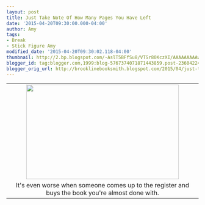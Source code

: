 ```yaml
---
layout: post
title: Just Take Note Of How Many Pages You Have Left
date: '2015-04-20T09:30:00.000-04:00'
author: Amy
tags:
- Break
- Stick Figure Amy
modified_date: '2015-04-20T09:30:02.118-04:00'
thumbnail: http://2.bp.blogspot.com/-AslT5BFfSu8/VTSr80KczXI/AAAAAAAAAwg/3jX-LxQkWnI/s72-c/Break.jpg
blogger_id: tag:blogger.com,1999:blog-5767374071871443859.post-2360422460637704408
blogger_orig_url: http://brooklinebooksmith.blogspot.com/2015/04/just-take-note-of-how-many-pages-you.html
---
```


<table align="center" cellpadding="0" cellspacing="0" class="tr-caption-container" style="margin-left: auto; margin-right: auto; text-align: center;"><tbody><tr><td style="text-align: center;"><a href="http://2.bp.blogspot.com/-AslT5BFfSu8/VTSr80KczXI/AAAAAAAAAwg/3jX-LxQkWnI/s1600/Break.jpg" imageanchor="1" style="margin-left: auto; margin-right: auto;"><img border="0" src="http://2.bp.blogspot.com/-AslT5BFfSu8/VTSr80KczXI/AAAAAAAAAwg/3jX-LxQkWnI/s1600/Break.jpg" height="248" width="400" /></a></td></tr><tr><td class="tr-caption" style="text-align: center;">It's even worse when someone comes up to the register and buys the book you're almost done with.</td></tr></tbody></table><br />